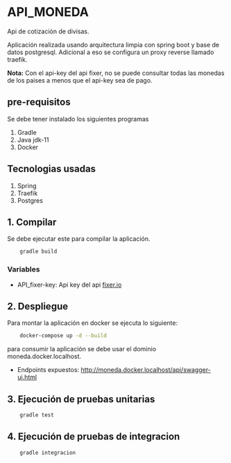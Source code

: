 # API_MONEDA

Api de cotización de divisas.

Aplicación realizada usando arquitectura limpia con spring boot y base de datos postgresql. Adicional a eso se configura un proxy reverse llamado traefik.

**Nota:** Con el api-key del api fixer, no se puede consultar todas las monedas de los paises a menos que el api-key sea de pago.

## pre-requisitos

Se debe tener instalado los siguientes programas

1. Gradle
2. Java jdk-11
3. Docker

## Tecnologias usadas

1. Spring
2. Traefik
3. Postgres

## 1. Compilar

Se debe ejecutar este para compilar la aplicación.

```bash
    gradle build
```

### Variables

- API_fixer-key: Api key del api [fixer.io](https://fixer.io)

## 2. Despliegue

Para montar la aplicación en docker se ejecuta lo siguiente:

```bash
    docker-compose up -d --build
```

para consumir la aplicación se debe usar el dominio moneda.docker.localhost.

- Endpoints expuestos: http://moneda.docker.localhost/api/swagger-ui.html

## 3. Ejecución de pruebas unitarias

```bash
    gradle test
```

## 4. Ejecución de pruebas de integracion

```bash
    gradle integracion
```
